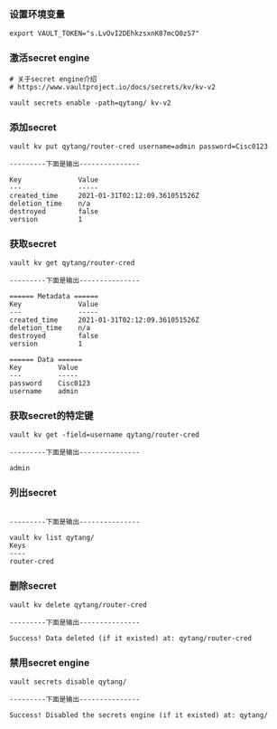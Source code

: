 ### 设置环境变量
```shell script
export VAULT_TOKEN="s.LvOvI2DEhkzsxnK87mcQ0zS7"
```

### 激活secret engine
```shell script
# 关于secret engine介绍
# https://www.vaultproject.io/docs/secrets/kv/kv-v2

vault secrets enable -path=qytang/ kv-v2
```

### 添加secret
```shell script
vault kv put qytang/router-cred username=admin password=Cisc0123

---------下面是输出---------------

Key              Value
---              -----
created_time     2021-01-31T02:12:09.361051526Z
deletion_time    n/a
destroyed        false
version          1
```

### 获取secret
```shell script
vault kv get qytang/router-cred

---------下面是输出---------------

====== Metadata ======
Key              Value
---              -----
created_time     2021-01-31T02:12:09.361051526Z
deletion_time    n/a
destroyed        false
version          1

====== Data ======
Key         Value
---         -----
password    Cisc0123
username    admin
```

### 获取secret的特定键
```shell script
vault kv get -field=username qytang/router-cred 

---------下面是输出---------------

admin
```

### 列出secret
```script script

---------下面是输出---------------

vault kv list qytang/
Keys
----
router-cred
```

### 删除secret
```shell script
vault kv delete qytang/router-cred

---------下面是输出---------------

Success! Data deleted (if it existed) at: qytang/router-cred

```

### 禁用secret engine
```shell script
vault secrets disable qytang/

---------下面是输出---------------

Success! Disabled the secrets engine (if it existed) at: qytang/
```